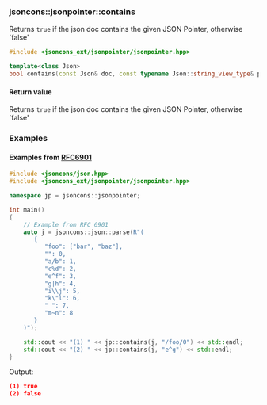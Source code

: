### jsoncons::jsonpointer::contains

Returns `true` if the json doc contains the given JSON Pointer, otherwise `false'

```c++
#include <jsoncons_ext/jsonpointer/jsonpointer.hpp>

template<class Json>
bool contains(const Json& doc, const typename Json::string_view_type& path);
```

#### Return value

Returns `true` if the json doc contains the given JSON Pointer, otherwise `false'

### Examples

#### Examples from [RFC6901](https://tools.ietf.org/html/rfc6901)

```c++
#include <jsoncons/json.hpp>
#include <jsoncons_ext/jsonpointer/jsonpointer.hpp>

namespace jp = jsoncons::jsonpointer;

int main()
{
    // Example from RFC 6901
    auto j = jsoncons::json::parse(R"(
       {
          "foo": ["bar", "baz"],
          "": 0,
          "a/b": 1,
          "c%d": 2,
          "e^f": 3,
          "g|h": 4,
          "i\\j": 5,
          "k\"l": 6,
          " ": 7,
          "m~n": 8
       }
    )");

    std::cout << "(1) " << jp::contains(j, "/foo/0") << std::endl;
    std::cout << "(2) " << jp::contains(j, "e^g") << std::endl;
}
```
Output:
```json
(1) true
(2) false
```

